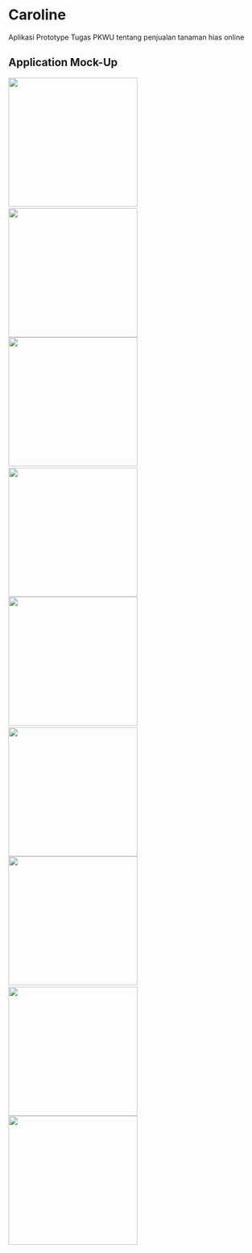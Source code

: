 # Caroline
Aplikasi Prototype Tugas PKWU tentang penjualan tanaman hias online

## Application Mock-Up

<img src="https://github.com/Hafiznaufalr/Caroline/blob/master/Sc/c1.jpg?raw=true" width="256">&nbsp;&nbsp;&nbsp;
<img src="https://github.com/Hafiznaufalr/Caroline/blob/master/Sc/c2.jpg?raw=true" width="256">
<img src="https://github.com/Hafiznaufalr/Caroline/blob/master/Sc/c3.jpg?raw=true" width="256">&nbsp;&nbsp;&nbsp;
<img src="https://github.com/Hafiznaufalr/Caroline/blob/master/Sc/c4.jpg?raw=true" width="256">
<img src="https://github.com/Hafiznaufalr/Caroline/blob/master/Sc/c5.jpg?raw=true" width="256">&nbsp;&nbsp;&nbsp;
<img src="https://github.com/Hafiznaufalr/Caroline/blob/master/Sc/c6.jpg?raw=true" width="256">
<img src="https://github.com/Hafiznaufalr/Caroline/blob/master/Sc/c7.jpg?raw=true" width="256">&nbsp;&nbsp;&nbsp;
<img src="https://github.com/Hafiznaufalr/Caroline/blob/master/Sc/c8.jpg?raw=true" width="256">
<img src="https://github.com/Hafiznaufalr/Caroline/blob/master/Sc/c9.jpg?raw=true" width="256">&nbsp;&nbsp;&nbsp;





